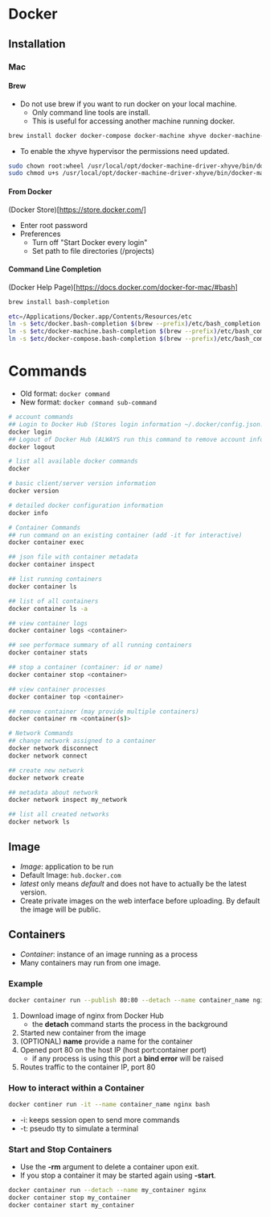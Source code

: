 # Docker

## Installation

### Mac

#### Brew
- Do not use brew if you want to run docker on your local machine.
    - Only command line tools are install.
    - This is useful for accessing another machine running docker.
```bash
brew install docker docker-compose docker-machine xhyve docker-machine-driver-xhyve
```
- To enable the xhyve hypervisor the permissions need updated.
```bash
sudo chown root:wheel /usr/local/opt/docker-machine-driver-xhyve/bin/docker-machine-driver-xhyve
sudo chmod u+s /usr/local/opt/docker-machine-driver-xhyve/bin/docker-machine-driver-xhyve
```

#### From Docker
(Docker Store)[https://store.docker.com/]
- Enter root password
- Preferences
    - Turn off "Start Docker every login"
    - Set path to file directories (/projects)

#### Command Line Completion
(Docker Help Page)[https://docs.docker.com/docker-for-mac/#bash]

```bash
brew install bash-completion

etc=/Applications/Docker.app/Contents/Resources/etc
ln -s $etc/docker.bash-completion $(brew --prefix)/etc/bash_completion.d/docker
ln -s $etc/docker-machine.bash-completion $(brew --prefix)/etc/bash_completion.d/docker-machine
ln -s $etc/docker-compose.bash-completion $(brew --prefix)/etc/bash_completion.d/docker-compose
```

# Commands
- Old format: `docker command`
- New format: `docker command sub-command`

```bash
# account commands
## Login to Docker Hub (Stores login information ~/.docker/config.json!!!)
docker login
## Logout of Docker Hub (ALWAYS run this command to remove account inforation.)
docker logout

# list all available docker commands
docker

# basic client/server version information
docker version

# detailed docker configuration information
docker info

# Container Commands
## run command on an existing container (add -it for interactive)
docker container exec

## json file with container metadata
docker container inspect

## list running containers
docker container ls

## list of all containers
docker container ls -a

## view container logs
docker container logs <container>

## see performace summary of all running containers
docker container stats

## stop a container (container: id or name)
docker container stop <container>

## view container processes
docker container top <container>

## remove container (may provide multiple containers)
docker container rm <container(s)>

# Network Commands
## change network assigned to a container
docker network disconnect
docker network connect

## create new network
docker network create

## metadata about network
docker network inspect my_network

## list all created networks
docker network ls
```

## Image
- *Image*: application to be run
- Default Image: `hub.docker.com`
- *latest* only means *default* and does not have to actually be the latest
version.
- Create private images on the web interface before uploading.
By default the image will be public.

## Containers
- *Container*: instance of an image running as a process
- Many containers may run from one image.

### Example
```bash
docker container run --publish 80:80 --detach --name container_name nginx
```
1. Download image of nginx from Docker Hub
    - the **detach** command starts the process in the background
1. Started new container from the image
1. (OPTIONAL) **name** provide a name for the container
1. Opened port 80 on the host IP (host port:container port)
    - if any process is using this port a **bind error** will be raised
1. Routes traffic to the container IP, port 80

### How to interact within a Container
```bash
docker continer run -it --name container_name nginx bash
```
- -i: keeps session open to send more commands
- -t: pseudo tty to simulate a terminal

### Start and Stop Containers
- Use the **-rm** argument to delete a container upon exit.
- If you stop a container it may be started again using **-start**.
```bash
docker container run --detach --name my_container nginx
docker container stop my_container
docker container start my_container
```